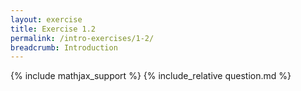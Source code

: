```yaml
---
layout: exercise
title: Exercise 1.2
permalink: /intro-exercises/1-2/
breadcrumb: Introduction
---
```


{% include mathjax_support %}
{% include_relative question.md %}
